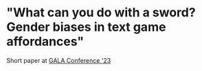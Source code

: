 # "What can you do with a sword? Gender biases in text game affordances"
Short paper at [GALA Conference '23](https://conf.seriousgamessociety.org/)
